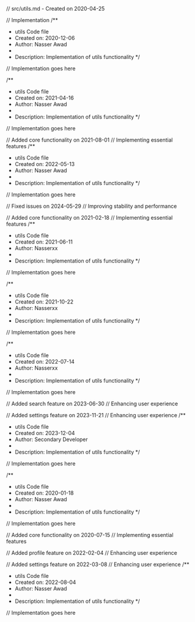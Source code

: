 // src/utils.md - Created on 2020-04-25

// Implementation
/**
 * utils Code file
 * Created on: 2020-12-06
 * Author: Nasser Awad
 *
 * Description: Implementation of utils functionality
 */
 
// Implementation goes here

/**
 * utils Code file
 * Created on: 2021-04-16
 * Author: Nasser Awad
 *
 * Description: Implementation of utils functionality
 */
 
// Implementation goes here


// Added core functionality on 2021-08-01
// Implementing essential features
/**
 * utils Code file
 * Created on: 2022-05-13
 * Author: Nasser Awad
 *
 * Description: Implementation of utils functionality
 */
 
// Implementation goes here


// Fixed issues on 2024-05-29
// Improving stability and performance

// Added core functionality on 2021-02-18
// Implementing essential features
/**
 * utils Code file
 * Created on: 2021-06-11
 * Author: Nasserxx
 *
 * Description: Implementation of utils functionality
 */
 
// Implementation goes here

/**
 * utils Code file
 * Created on: 2021-10-22
 * Author: Nasserxx
 *
 * Description: Implementation of utils functionality
 */
 
// Implementation goes here

/**
 * utils Code file
 * Created on: 2022-07-14
 * Author: Nasserxx
 *
 * Description: Implementation of utils functionality
 */
 
// Implementation goes here


// Added search feature on 2023-06-30
// Enhancing user experience

// Added settings feature on 2023-11-21
// Enhancing user experience
/**
 * utils Code file
 * Created on: 2023-12-04
 * Author: Secondary Developer
 *
 * Description: Implementation of utils functionality
 */
 
// Implementation goes here

/**
 * utils Code file
 * Created on: 2020-01-18
 * Author: Nasser Awad
 *
 * Description: Implementation of utils functionality
 */
 
// Implementation goes here


// Added core functionality on 2020-07-15
// Implementing essential features

// Added profile feature on 2022-02-04
// Enhancing user experience

// Added settings feature on 2022-03-08
// Enhancing user experience
/**
 * utils Code file
 * Created on: 2022-08-04
 * Author: Nasser Awad
 *
 * Description: Implementation of utils functionality
 */
 
// Implementation goes here

